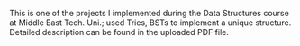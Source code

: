 This is one of the projects I implemented during the Data Structures course at Middle East Tech. Uni.; used Tries, BSTs to implement a unique structure. Detailed description can be found in the uploaded PDF file.

